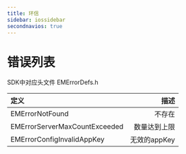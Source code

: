 ```yaml
---
title: 环信
sidebar: iossidebar
secondnavios: true
---
```


# 错误列表

SDK中对应头文件 EMErrorDefs.h

|           定义                         |           描述          |
|:-----------------------               | -----------------------:|
| EMErrorNotFound                       | 不存在       |
| EMErrorServerMaxCountExceeded| 数量达到上限     |
| EMErrorConfigInvalidAppKey|  无效的appKey    |